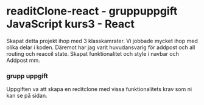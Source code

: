 ﻿# readitClone-react - gruppuppgift JavaScript kurs3 - React
Skapat detta projekt ihop med 3 klasskamrater. Vi jobbade mycket ihop med olika delar i koden. Däremot har jag varit huvudansvarig för addpost och all routing och reacoil state. Skapat funktionalitet och style i navbar och Addpost mm.
### grupp uppgift 
Uppgiften va att skapa en reditclone med vissa funktionalitets krav som ni kan se på sidan.

